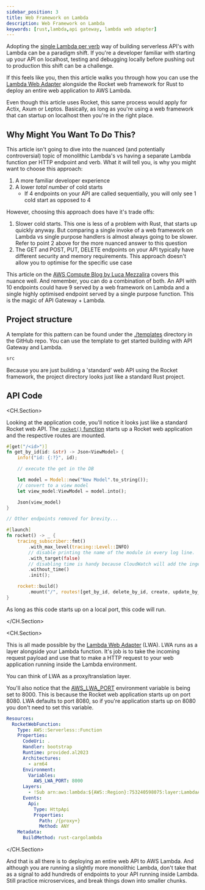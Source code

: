 ```yaml
---
sidebar_position: 3
title: Web Framework on Lambda
description: Web Framework on Lambda
keywords: [rust,lambda,api gateway, lambda web adapter]
---
```


Adopting the [single Lambda per verb](./cdk-cargo-lambda-lambda-per-verb-ddb.md) way of building serverless API's with Lambda can be a paradigm shift. If you're a developer familiar with starting up your API on localhost, testing and debugging locally before pushing out to production this shift can be a challenge.

If this feels like you, then this article walks you through how you can use the [Lambda Web Adapter](https://github.com/awslabs/aws-lambda-web-adapter) alongside the Rocket web framework for Rust to deploy an entire web application to AWS Lambda.

Even though this article uses Rocket, this same process would apply for Actix, Axum or Leptos. Basically, as long as you're using a web framework that can startup on localhost then you're in the right place.

## Why Might You Want To Do This?

This article isn't going to dive into the nuanced (and potentially controversial) topic of monolithic Lambda's vs having a separate Lambda function per HTTP endpoint and verb. What it will tell you, is why you might want to choose this approach:

1. A more familiar developer experience
2. A lower *total number* of cold starts
    - If 4 endpoints on your API are called sequentially, you will only see 1 cold start as opposed to 4

However, choosing this approach does have it's trade offs:

1. Slower cold starts. This one is less of a problem with Rust, that starts up quickly anyway. But comparing a single invoke of a web framework on Lambda vs single purpose handlers is almost always going to be slower. Refer to point 2 above for the more nuanced answer to this question
2. The GET and POST, PUT, DELETE endpoints on your API typically have different security and memory requirements. This approach doesn't allow you to optimise for the specific use case

This article on the [AWS Compute Blog by Luca Mezzalira](https://aws.amazon.com/blogs/compute/comparing-design-approaches-for-building-serverless-microservices/) covers this nuance well. And remember, you can do a combination of both. An API with 10 endpoints could have 9 served by a web framework on Lambda and a single highly optimised endpoint served by a single purpose function. This is the magic of API Gateway + Lambda.

## Project structure

A template for this pattern can be found under the [./templates](https://github.com/jeastham1993/serverless-rust.github.io/tree/main/templates/patterns/api-patterns/api-on-lambda/) directory in the GitHub repo. You can use the template to get started building with API Gateway and Lambda.

```bash
src
```

Because you are just building a 'standard' web API using the Rocket framework, the project directory looks just like a standard Rust project.

## API Code

<CH.Section>

Looking at the application code, you'll notice it looks just like a standard Rocket web API. The [`rocket()` function](focus://16:28) starts up a Rocket web application and the respective routes are mounted.

```rust
#[get("/<id>")]
fn get_by_id(id: &str) -> Json<ViewModel> {
    info!("id: {:?}", id);

    // execute the get in the DB

    let model = Model::new("New Model".to_string());
    // convert to a view model
    let view_model:ViewModel = model.into();

    Json(view_model)
}

// Other endpoints removed for brevity...

#[launch]
fn rocket() -> _ {
    tracing_subscriber::fmt()
        .with_max_level(tracing::Level::INFO)
        // disable printing the name of the module in every log line.
        .with_target(false)
        // disabling time is handy because CloudWatch will add the ingestion time.
        .without_time()
        .init();

    rocket::build()
        .mount("/", routes![get_by_id, delete_by_id, create, update_by_id])
}
```

As long as this code starts up on a local port, this code will run.

</CH.Section>

<CH.Section>

This is all made possible by the [Lambda Web Adapter](https://github.com/awslabs/aws-lambda-web-adapter) (LWA). LWA runs as a layer alongside your Lambda function. It's job is to take the incoming request payload and use that to make a HTTP request to your web application running inside the Lambda environment.

You can think of LWA as a proxy/translation layer.

You'll also notice that the [AWS_LWA_PORT](focus://10:12) environment variable is being set to 8000. This is because the Rocket web application starts up on port 8080. LWA defaults to port 8080, so if you're application starts up on 8080 you don't need to set this variable.

```yaml
Resources:
  RocketWebFunction:
    Type: AWS::Serverless::Function
    Properties:
      CodeUri: .
      Handler: bootstrap
      Runtime: provided.al2023
      Architectures:
        - arm64
      Environment:
        Variables:
          AWS_LWA_PORT: 8000
      Layers:
        - !Sub arn:aws:lambda:${AWS::Region}:753240598075:layer:LambdaAdapterLayerArm64:20
      Events:
        Api:
          Type: HttpApi
          Properties:
            Path: /{proxy+}
            Method: ANY
    Metadata:
      BuildMethod: rust-cargolambda
```

</CH.Section>

And that is all there is to deploying an entire web API to AWS Lambda. And although you are running a slightly more monolithic Lambda, don't take that as a signal to add hundreds of endpoints to your API running inside Lambda. Still practice microservices, and break things down into smaller chunks.